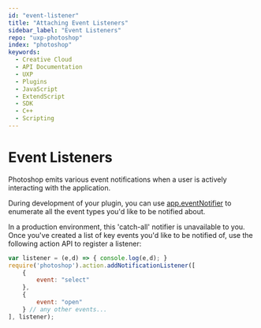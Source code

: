 ```yaml
---
id: "event-listener"
title: "Attaching Event Listeners"
sidebar_label: "Event Listeners"
repo: "uxp-photoshop"
index: "photoshop"
keywords:
  - Creative Cloud
  - API Documentation
  - UXP
  - Plugins
  - JavaScript
  - ExtendScript
  - SDK
  - C++
  - Scripting
---
```


# Event Listeners

Photoshop emits various event notifications when a user is actively interacting with the application.

During development of your plugin, you can use [app.eventNotifier](../../../classes/photoshop/#eventnotifier) to enumerate all the event types you'd like to be notified about.

In a production environment, this 'catch-all' notifier is unavailable to you. Once you've created a list of key events you'd like to be notified of, use the following action API to register a listener:


```javascript
var listener = (e,d) => { console.log(e,d); }
require('photoshop').action.addNotificationListener([
    {
        event: "select"
    },
    {
        event: "open"
    } // any other events...
], listener);
```
